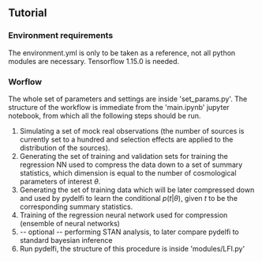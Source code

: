 ## Tutorial

### Environment requirements

The environment.yml is only to be taken as a reference, not all python modules are necessary. Tensorflow 1.15.0 is needed.

### Worflow

The whole set of parameters and settings are inside 'set_params.py'. The structure of the workflow is immediate from the 'main.ipynb' jupyter notebook, from which all the following steps should be run.

1) Simulating a set of mock real observations (the number of sources is currently set to a hundred and selection effects are applied to the distribution of the sources).
2) Generating the set of training and validation sets for training the regression NN used to compress the data down to a set of summary statistics, which dimension is equal to the number of cosmological parameters of interest $\theta$.
3) Generating the set of training data which will be later compressed down and used by pydelfi to learn the conditional $p(t|\theta)$, given $t$ to be the corresponding summary statistics.
4) Training of the regression neural network used for compression (ensemble of neural networks)
5) -- optional -- performing STAN analysis, to later compare pydelfi to standard bayesian inference
6) Run pydelfi, the structure of this procedure is inside 'modules/LFI.py'
